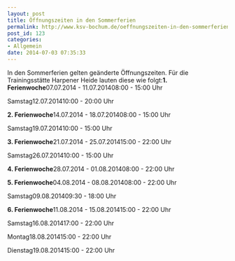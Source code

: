 ```yaml
---
layout: post
title: Öffnungszeiten in den Sommerferien
permalink: http://www.ksv-bochum.de/oeffnungszeiten-in-den-sommerferien
post_id: 123
categories: 
- Allgemein
date: 2014-07-03 07:35:33
---
```


In den Sommerferien gelten geänderte Öffnungszeiten. Für die Trainingsstätte Harpener Heide lauten diese wie folgt:**1. Ferienwoche**07.07.2014 - 11.07.201408:00 - 15:00 Uhr

Samstag12.07.201410:00 - 20:00 Uhr


**2. Ferienwoche**14.07.2014 - 18.07.201408:00 - 15:00 Uhr

Samstag19.07.201410:00 - 15:00 Uhr


**3. Ferienwoche**21.07.2014 - 25.07.201415:00 - 22:00 Uhr

Samstag26.07.201410:00 - 15:00 Uhr


**4. Ferienwoche**28.07.2014 - 01.08.201408:00 - 22:00 Uhr


**5. Ferienwoche**04.08.2014 - 08.08.201408:00 - 22:00 Uhr

Samstag09.08.201409:30 - 18:00 Uhr


**6. Ferienwoche**11.08.2014 - 15.08.201415:00 - 22:00 Uhr

Samstag16.08.201417:00 - 22:00 Uhr


Montag18.08.201415:00 - 22:00 Uhr

Dienstag19.08.201415:00 - 22:00 Uhr